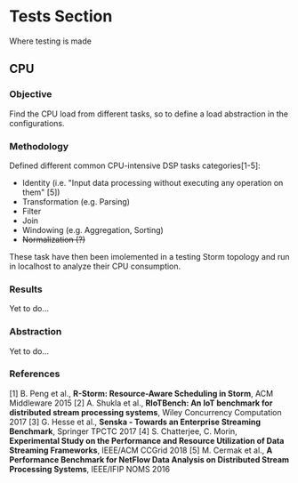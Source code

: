 # Tests Section

Where testing is made

## CPU

### Objective

Find the CPU load from different tasks, so to define a load abstraction in the configurations.

### Methodology

Defined different common CPU-intensive DSP tasks categories[1-5]:

* Identity (i.e. "Input data processing without executing any operation on them" [5])
* Transformation (e.g. Parsing)
* Filter
* Join
* Windowing (e.g. Aggregation, Sorting)
* ~~Normalization (?)~~

These task have then been imolemented in a testing Storm topology and run in localhost to analyze their CPU consumption.

### Results

Yet to do...

### Abstraction

Yet to do...

### References

[1] B. Peng et al., **R-Storm: Resource-Aware Scheduling in Storm**, ACM Middleware 2015
[2] A. Shukla et al., **RIoTBench: An IoT benchmark for distributed stream processing systems**, Wiley Concurrency Computation 2017
[3] G. Hesse et al., **Senska - Towards an Enterprise Streaming Benchmark**, Springer TPCTC 2017
[4] S. Chatterjee, C. Morin, **Experimental Study on the Performance and Resource Utilization of Data Streaming Frameworks**, IEEE/ACM CCGrid 2018
[5] M. Cermak et al., **A Performance Benchmark for NetFlow Data Analysis on Distributed Stream Processing Systems**, IEEE/IFIP NOMS 2016
